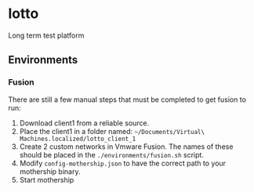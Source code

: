 # lotto
Long term test platform

## Environments

### Fusion
There are still a few manual steps that must be completed to get fusion to run:

 1. Download client1 from a reliable source.
 2. Place the client1 in a folder named: `~/Documents/Virtual\ Machines.localized/lotto_client_1`
 3. Create 2 custom networks in Vmware Fusion. The names of these should be placed in the `./environments/fusion.sh` script.
 4. Modify `config-mothership.json` to have the correct path to your mothership binary.
 5. Start mothership
